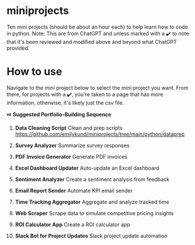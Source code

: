 # miniprojects
Ten mini projects (should be about an hour each) to help learn how to code in python. 
Note: This are from ChatGPT and unless marked with a ✔️ to note that it's been reviewed and modified above and beyond what ChatGPT provided.

# How to use
Navigate to the mini project below to select the mini project you want. From there, for projects with a ✔️, you're taken to a page that has more information, otherwise, it's likely just the csv file. 

⏯️ **Suggested Portfolio-Building Sequence**

1. **Data Cleaning Script** Clean and prep scripts https://github.com/emilykund/miniprojects/tree/main/python/dataprep
   
2. **Survey Analyzer** Summarize survey responses 
   
3. **PDF Invoice Generator** Generate PDF invoices
   
4. **Excel Dashboard Updater** Auto-update an Excel dashboard

5. **Sentiment Analyzer** Create a sentiment analysis from feedback
   
6. **Email Report Sender** Automate KPI email sender
   
7. **Time Tracking Aggregator** Aggregate and analyze tracked time

8. **Web Scraper** Scrape data to simulate competitive pricing insights
   
9. **ROI Calculator App** Create a ROI calculator app
    
10. **Slack Bot for Project Updates** Slack project update automation
    






